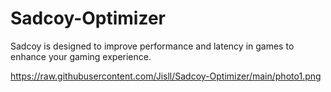 # Sadcoy-Optimizer
Sadcoy is designed to improve performance and latency in games to enhance your gaming experience.

https://raw.githubusercontent.com/Jisll/Sadcoy-Optimizer/main/photo1.png
